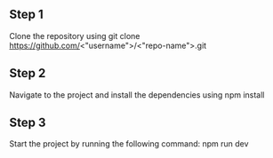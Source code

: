 ## Step 1
Clone the repository using 
git clone https://github.com/<"username">/<"repo-name">.git

## Step 2 
Navigate to the project and install the dependencies using
npm install

## Step 3 
Start the project by running the following command:
npm run dev
